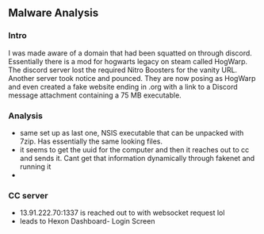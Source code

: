 ## Malware Analysis

### Intro 
I was made aware of a domain that had been squatted on through discord. Essentially there is a mod for hogwarts legacy on steam called HogWarp. The 
discord server lost the required Nitro Boosters for the vanity URL. Another server took notice and pounced. They are now posing as HogWarp and even created a fake
website ending in .org with a link to a Discord message attachment containing a 75 MB executable. 

### Analysis 

- same set up as last one, NSIS executable that can be unpacked with 7zip. Has essentially the same looking files.
- it seems to get the uuid for the computer and then it reaches out to cc and sends it. Cant get that information dynamically through fakenet and running it
- 
### CC server 
- 13.91.222.70:1337 is reached out to with websocket request lol
- leads to Hexon Dashboard- Login Screen

